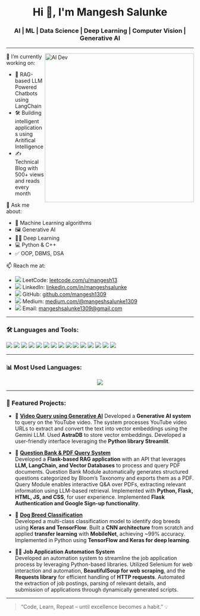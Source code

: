 <h1 align="center">Hi 👋, I'm Mangesh Salunke</h1>
<h3 align="center">AI | ML | Data Science | Deep Learning | Computer Vision | Generative AI</h3>

---

<img align="right" alt="AI Dev" width="400" src="https://cdn.dribbble.com/users/730703/screenshots/6581243/avento.gif" />

🔭 I’m currently working on:  
- 🤖 RAG-based LLM Powered Chatbots using LangChain 
- 🛠️ Building intelligent applications using Aritifical Intelligence
- ✍️ Technical Blog with 500+ views and reads every month

💬 Ask me about:  
- 🧠 Machine Learning algorithms  
- 🖼️ Generative AI
- 👨‍💻 Deep Learning
- 💻 Python & C++
- ✅ OOP, DBMS, DSA

📫 Reach me at:  
- <img src="https://img.icons8.com/external-tal-revivo-filled-tal-revivo/20/external-level-up-your-coding-skills-and-quickly-land-a-job-logo-filled-tal-revivo.png" /> LeetCode: [leetcode.com/u/mangesh13](https://leetcode.com/u/mangesh13/)
- <img src="https://img.icons8.com/color/20/linkedin.png" /> LinkedIn: [linkedin.com/in/mangeshsalunke](https://linkedin.com/in/mangeshsalunke)  
- <img src="https://img.icons8.com/material-rounded/20/github.png" /> GitHub: [github.com/mangesh1309](https://github.com/mangesh1309)  
- <img src="https://img.icons8.com/ios-filled/20/medium-logo.png" /> Medium: [medium.com/@mangeshsalunke1309](https://medium.com/@mangeshsalunke1309)
- <img src="https://img.icons8.com/fluency/20/gmail.png" /> Email: [mangeshsalunke1309@gmail.com](mailto:mangeshsalunke1309@gmail.com)    

---

### 🛠️ Languages and Tools:
<p>
  <img src="https://img.shields.io/badge/Python-3776AB?style=for-the-badge&logo=python&logoColor=white"/>
  <img src="https://img.shields.io/badge/C++-00599C?style=for-the-badge&logo=c%2b%2b&logoColor=white"/>
  <img src="https://img.shields.io/badge/Java-007396?style=for-the-badge&logo=java&logoColor=white"/>
  <img src="https://img.shields.io/badge/TensorFlow-FF6F00?style=for-the-badge&logo=TensorFlow&logoColor=white"/>
  <img src="https://img.shields.io/badge/Keras-D00000?style=for-the-badge&logo=keras&logoColor=white"/>
  <img src="https://img.shields.io/badge/LangChain-000000?style=for-the-badge&logo=data:image/svg+xml;base64,..."/>
  <img src="https://img.shields.io/badge/OpenCV-5C3EE8?style=for-the-badge&logo=opencv&logoColor=white"/>
  <img src="https://img.shields.io/badge/FastAPI-009688?style=for-the-badge&logo=fastapi&logoColor=white"/>
  <img src="https://img.shields.io/badge/React-20232A?style=for-the-badge&logo=react&logoColor=61DAFB"/>
  <img src="https://img.shields.io/badge/MySQL-4479A1?style=for-the-badge&logo=mysql&logoColor=white"/>
  <img src="https://img.shields.io/badge/Git-F05032?style=for-the-badge&logo=git&logoColor=white"/>
  <img src="https://img.shields.io/badge/HTML5-E34F26?style=for-the-badge&logo=html5&logoColor=white"/>
  <img src="https://img.shields.io/badge/CSS3-1572B6?style=for-the-badge&logo=css3&logoColor=white"/>
  <img src="https://img.shields.io/badge/JavaScript-F7DF1E?style=for-the-badge&logo=javascript&logoColor=black"/>
  <img src="https://img.shields.io/badge/Tailwind_CSS-38B2AC?style=for-the-badge&logo=tailwind-css&logoColor=white"/>
</p>

---

### 📊 Most Used Languages:
<p align="center">
  <img src="https://github-readme-stats.vercel.app/api/top-langs/?username=mangesh1309&layout=compact&theme=radical&langs_count=8" />
</p>

---

### 📌 Featured Projects:

- 🎥 [**Video Query using Generative AI**](https://github.com/mangesh1309/Gemini-LLM-and-Astra-DB-to-chat-with-YouTube-video) 
  Developed a **Generative AI system** to query on the YouTube video. The system processes YouTube video URLs to extract and convert the text into vector embeddings using the Gemini LLM. Used **AstraDB** to store vector embeddings. Developed a user-friendly interface leveraging the **Python library Streamlit**.

- 📘 [**Question Bank & PDF Query System**](https://github.com/mangesh1309/EduQuery)  
  Developed a **Flask-based RAG application** with an API that leverages **LLM, LangChain, and Vector Databases** to process and query PDF documents. Question Bank Module automatically generates structured questions categorized by Bloom’s Taxonomy and exports them as a PDF. Query Module enables interactive Q&A over PDFs, extracting relevant information using LLM-based retrieval. Implemented with **Python, Flask, HTML, JS, and CSS**, for user experience. Implemented **Flask Authentication and Google Sign-up functionality**.
  
- 🐶 [**Dog Breed Classification**](https://github.com/mangesh1309/Dog-breed-image-multiclass-classification)  
  Developed a multi-class classification model to identify dog breeds using **Keras and TensorFlow**. Built a **CNN architecture** from scratch and applied **transfer learning** with **MobileNet**, achieving ~99% accuracy. Implemented in Python using **TensorFlow and Keras for deep learning**.

- 👨‍💻 **Job Application Automation System** <br>
  Developed an automation system to streamline the job application process by leveraging Python-based libraries. Utilized Selenium for web interaction and automation, **BeautifulSoup for web scraping**, and the **Requests library** for efficient handling of **HTTP requests**. Automated the extraction of job postings, parsing of relevant details, and submission of applications through dynamically generated scripts.


---

> “Code, Learn, Repeat – until excellence becomes a habit.” 💡
